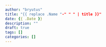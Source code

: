 ```yaml
---
author: "bryutus"
title: "{{ replace .Name "-" " " | title }}"
date: {{ .Date }}
description: ""
draft: true
tags: []
categories: []
---
```

